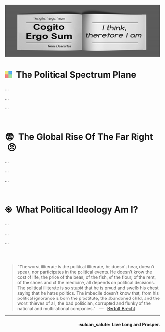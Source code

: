 ![Existo.me banner](https://raw.githubusercontent.com/existo-me/.github/main/assets/profile-banner.jpg)


# <img src="https://raw.githubusercontent.com/existo-me/.github/main/assets/plane-icon.png" height="22px">&nbsp;  The Political Spectrum Plane

<p align="justify">...</p>

<p align="justify">...</p>

<p align="justify">...</p>
<br />


# :fearful:&nbsp; The Global Rise Of The Far Right &nbsp;:angry:

<p align="justify">...</p>

<p align="justify">...</p>

<p align="justify">...</p>
<br />


# <img src="https://raw.githubusercontent.com/existo-me/.github/main/assets/test_icon.png" height="22px">&nbsp;  What Political Ideology Am I?

<p align="justify">...</p>

<p align="justify">...</p>

<p align="justify">...</p>
<br /><br />


> "The worst illiterate is the political illiterate, he doesn’t hear, doesn’t speak, nor participates in the political events. He doesn’t know the cost of life, the price of the bean, of the fish, of the flour, of the rent, of the shoes and of the medicine, all depends on political decisions. The political illiterate is so stupid that he is proud and swells his chest saying that he hates politics. The imbecile doesn’t know that, from his political ignorance is born the prostitute, the abandoned child, and the worst thieves of all, the bad politician, corrupted and flunky of the national and multinational companies." &nbsp; — &nbsp; <a href="https://en.wikipedia.org/wiki/Bertolt_Brecht">Bertolt Brecht</a>

- - -

<h4 align="right">:vulcan_salute:&nbsp; Live Long and Prosper.</h4>
